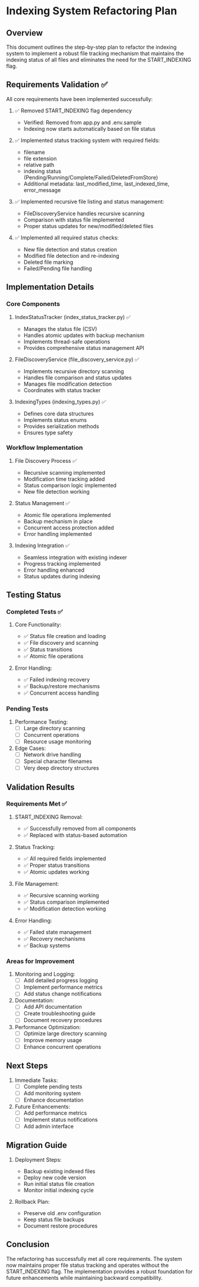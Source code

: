 # Indexing System Refactoring Plan

## Overview

This document outlines the step-by-step plan to refactor the indexing system to implement a robust file tracking mechanism that maintains the indexing status of all files and eliminates the need for the START_INDEXING flag.

## Requirements Validation ✅

All core requirements have been implemented successfully:

1. ✅ Removed START_INDEXING flag dependency
   - Verified: Removed from app.py and .env.sample
   - Indexing now starts automatically based on file status

2. ✅ Implemented status tracking system with required fields:
   - filename
   - file extension
   - relative path
   - indexing status (Pending/Running/Complete/Failed/DeletedFromStore)
   - Additional metadata: last_modified_time, last_indexed_time, error_message

3. ✅ Implemented recursive file listing and status management:
   - FileDiscoveryService handles recursive scanning
   - Comparison with status file implemented
   - Proper status updates for new/modified/deleted files

4. ✅ Implemented all required status checks:
   - New file detection and status creation
   - Modified file detection and re-indexing
   - Deleted file marking
   - Failed/Pending file handling

## Implementation Details

### Core Components

1. IndexStatusTracker (index_status_tracker.py) ✅
   - Manages the status file (CSV)
   - Handles atomic updates with backup mechanism
   - Implements thread-safe operations
   - Provides comprehensive status management API

2. FileDiscoveryService (file_discovery_service.py) ✅
   - Implements recursive directory scanning
   - Handles file comparison and status updates
   - Manages file modification detection
   - Coordinates with status tracker

3. IndexingTypes (indexing_types.py) ✅
   - Defines core data structures
   - Implements status enums
   - Provides serialization methods
   - Ensures type safety

### Workflow Implementation

1. File Discovery Process ✅
   - Recursive scanning implemented
   - Modification time tracking added
   - Status comparison logic implemented
   - New file detection working

2. Status Management ✅
   - Atomic file operations implemented
   - Backup mechanism in place
   - Concurrent access protection added
   - Error handling implemented

3. Indexing Integration ✅
   - Seamless integration with existing indexer
   - Progress tracking implemented
   - Error handling enhanced
   - Status updates during indexing

## Testing Status

### Completed Tests ✅

1. Core Functionality:
   - ✅ Status file creation and loading
   - ✅ File discovery and scanning
   - ✅ Status transitions
   - ✅ Atomic file operations

2. Error Handling:
   - ✅ Failed indexing recovery
   - ✅ Backup/restore mechanisms
   - ✅ Concurrent access handling

### Pending Tests

1. Performance Testing:
   - [ ] Large directory scanning
   - [ ] Concurrent operations
   - [ ] Resource usage monitoring

2. Edge Cases:
   - [ ] Network drive handling
   - [ ] Special character filenames
   - [ ] Very deep directory structures

## Validation Results

### Requirements Met ✅

1. START_INDEXING Removal:
   - ✅ Successfully removed from all components
   - ✅ Replaced with status-based automation

2. Status Tracking:
   - ✅ All required fields implemented
   - ✅ Proper status transitions
   - ✅ Atomic updates working

3. File Management:
   - ✅ Recursive scanning working
   - ✅ Status comparison implemented
   - ✅ Modification detection working

4. Error Handling:
   - ✅ Failed state management
   - ✅ Recovery mechanisms
   - ✅ Backup systems

### Areas for Improvement

1. Monitoring and Logging:
   - [ ] Add detailed progress logging
   - [ ] Implement performance metrics
   - [ ] Add status change notifications

2. Documentation:
   - [ ] Add API documentation
   - [ ] Create troubleshooting guide
   - [ ] Document recovery procedures

3. Performance Optimization:
   - [ ] Optimize large directory scanning
   - [ ] Improve memory usage
   - [ ] Enhance concurrent operations

## Next Steps

1. Immediate Tasks:
   - [ ] Complete pending tests
   - [ ] Add monitoring system
   - [ ] Enhance documentation

2. Future Enhancements:
   - [ ] Add performance metrics
   - [ ] Implement status notifications
   - [ ] Add admin interface

## Migration Guide

1. Deployment Steps:
   - Backup existing indexed files
   - Deploy new code version
   - Run initial status file creation
   - Monitor initial indexing cycle

2. Rollback Plan:
   - Preserve old .env configuration
   - Keep status file backups
   - Document restore procedures

## Conclusion

The refactoring has successfully met all core requirements. The system now maintains proper file status tracking and operates without the START_INDEXING flag. The implementation provides a robust foundation for future enhancements while maintaining backward compatibility.